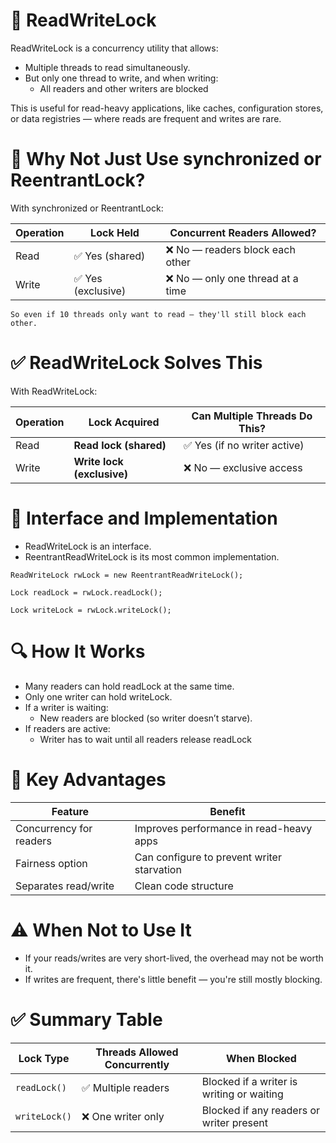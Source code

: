 # 🔐 ReadWriteLock

ReadWriteLock is a concurrency utility that allows:

* Multiple threads to read simultaneously. 
* But only one thread to write, and when writing:
  * All readers and other writers are blocked

This is useful for read-heavy applications, like caches, configuration stores, or data registries — 
where reads are frequent and writes are rare.


# 🔁 Why Not Just Use synchronized or ReentrantLock?

With synchronized or ReentrantLock:

| Operation | Lock Held         | Concurrent Readers Allowed?      |
| --------- | ----------------- | -------------------------------- |
| Read      | ✅ Yes (shared)    | ❌ No — readers block each other  |
| Write     | ✅ Yes (exclusive) | ❌ No — only one thread at a time |

    So even if 10 threads only want to read — they'll still block each other.


# ✅ ReadWriteLock Solves This

With ReadWriteLock:

| Operation | Lock Acquired              | Can Multiple Threads Do This? |
| --------- | -------------------------- | ----------------------------- |
| Read      | **Read lock (shared)**     | ✅ Yes (if no writer active)   |
| Write     | **Write lock (exclusive)** | ❌ No — exclusive access       |



# 🔧 Interface and Implementation

* ReadWriteLock is an interface.
* ReentrantReadWriteLock is its most common implementation.


`ReadWriteLock rwLock = new ReentrantReadWriteLock();`

`Lock readLock = rwLock.readLock();`

`Lock writeLock = rwLock.writeLock();`


# 🔍 How It Works

* Many readers can hold readLock at the same time. 
* Only one writer can hold writeLock. 
* If a writer is waiting:
  * New readers are blocked (so writer doesn’t starve). 
* If readers are active:
  * Writer has to wait until all readers release readLock


# 🧠 Key Advantages

| Feature                 | Benefit                                    |
| ----------------------- | ------------------------------------------ |
| Concurrency for readers | Improves performance in read-heavy apps    |
| Fairness option         | Can configure to prevent writer starvation |
| Separates read/write    | Clean code structure                       |



# ⚠️ When Not to Use It

* If your reads/writes are very short-lived, the overhead may not be worth it.
* If writes are frequent, there's little benefit — you're still mostly blocking.



# ✅ Summary Table

| Lock Type     | Threads Allowed Concurrently | When Blocked                              |
| ------------- | ---------------------------- | ----------------------------------------- |
| `readLock()`  | ✅ Multiple readers           | Blocked if a writer is writing or waiting |
| `writeLock()` | ❌ One writer only            | Blocked if any readers or writer present  |


